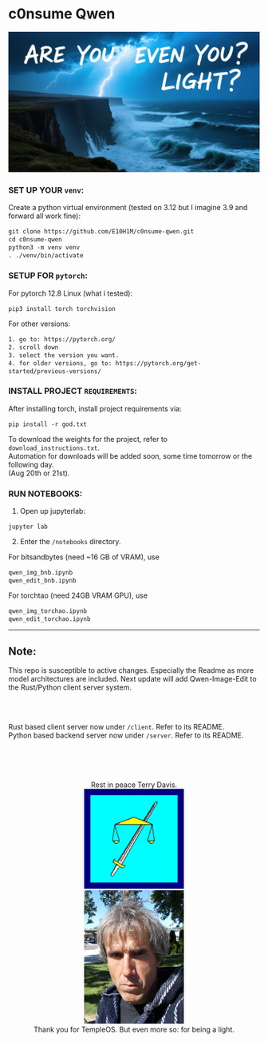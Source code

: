 # c0nsume Qwen
![alt text](./assets/light.png)



### SET UP YOUR `venv`:
Create a python virtual environment (tested on 3.12 but I imagine 3.9 and forward all work fine):
```
git clone https://github.com/E10H1M/c0nsume-qwen.git
cd c0nsume-qwen
python3 -m venv venv
. ./venv/bin/activate
```

### SETUP FOR `pytorch`:

For pytorch 12.8 Linux (what i tested):
```
pip3 install torch torchvision
```

For other versions:
```
1. go to: https://pytorch.org/
2. scroll down
3. select the version you want. 
4. for older versions, go to: https://pytorch.org/get-started/previous-versions/
```


### INSTALL PROJECT `REQUIREMENTS`:
After installing torch, install project requirements via:
```
pip install -r god.txt 
```

To download the weights for the project, refer to `download_instructions.txt`.<br>
Automation for downloads will be added soon, some time tomorrow or the following day. <br>
(Aug 20th or 21st).


### RUN NOTEBOOKS:
1. Open up jupyterlab:
```
jupyter lab
```
2. Enter the `/notebooks` directory.


For bitsandbytes (need ~16 GB of VRAM), use 
```
qwen_img_bnb.ipynb
qwen_edit_bnb.ipynb
```
For torchtao  (need 24GB VRAM GPU), use 
```
qwen_img_torchao.ipynb
qwen_edit_torchao.ipynb
```
-------------------
## Note: 


This repo is susceptible to active changes. Especially the Readme as more model architectures are included. Next update will add Qwen-Image-Edit to the Rust/Python client server system.

<br>
<br>

Rust based client server now under `/client`. Refer to its README.<br>
Python based backend server now under `/server`. Refer to its README.<br>
<br>
<br>
<br>
<br>


<div align="center">
Rest in peace Terry Davis. 
</div>
<div align="center">
  <img src="./assets/temple.jpeg" width="200"/>
</div>

<div align="center">
  <img src="./assets/rip.jpeg" width="200"/>
</div>
<div align="center">
Thank you for TempleOS. But even more so: for being a light.
</div>

